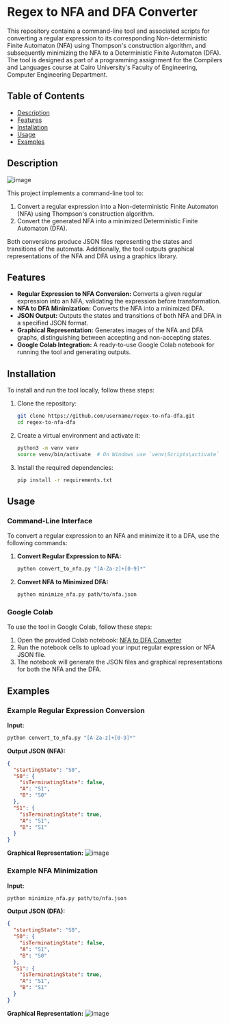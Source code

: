 # Regex to NFA and DFA Converter

This repository contains a command-line tool and associated scripts for converting a regular expression to its corresponding Non-deterministic Finite Automaton (NFA) using Thompson's construction algorithm, and subsequently minimizing the NFA to a Deterministic Finite Automaton (DFA). The tool is designed as part of a programming assignment for the Compilers and Languages course at Cairo University's Faculty of Engineering, Computer Engineering Department.

## Table of Contents

- [Description](#description)
- [Features](#features)
- [Installation](#installation)
- [Usage](#usage)
- [Examples](#examples)


## Description

![image](https://github.com/AhmedYasser20/Regex-to-NFA-and-DFA-Converter/assets/93765400/81138c8d-40c6-4312-bd70-fb33eb2fba8a)

This project implements a command-line tool to:
1. Convert a regular expression into a Non-deterministic Finite Automaton (NFA) using Thompson's construction algorithm.
2. Convert the generated NFA into a minimized Deterministic Finite Automaton (DFA).

Both conversions produce JSON files representing the states and transitions of the automata. Additionally, the tool outputs graphical representations of the NFA and DFA using a graphics library.

## Features

- **Regular Expression to NFA Conversion:** Converts a given regular expression into an NFA, validating the expression before transformation.
- **NFA to DFA Minimization:** Converts the NFA into a minimized DFA.
- **JSON Output:** Outputs the states and transitions of both NFA and DFA in a specified JSON format.
- **Graphical Representation:** Generates images of the NFA and DFA graphs, distinguishing between accepting and non-accepting states.
- **Google Colab Integration:** A ready-to-use Google Colab notebook for running the tool and generating outputs.

## Installation

To install and run the tool locally, follow these steps:

1. Clone the repository:
    ```bash
    git clone https://github.com/username/regex-to-nfa-dfa.git
    cd regex-to-nfa-dfa
    ```

2. Create a virtual environment and activate it:
    ```bash
    python3 -m venv venv
    source venv/bin/activate  # On Windows use `venv\Scripts\activate`
    ```

3. Install the required dependencies:
    ```bash
    pip install -r requirements.txt
    ```

## Usage

### Command-Line Interface

To convert a regular expression to an NFA and minimize it to a DFA, use the following commands:

1. **Convert Regular Expression to NFA:**
    ```bash
    python convert_to_nfa.py "[A-Za-z]+[0-9]*"
    ```

2. **Convert NFA to Minimized DFA:**
    ```bash
    python minimize_nfa.py path/to/nfa.json
    ```

### Google Colab

To use the tool in Google Colab, follow these steps:

1. Open the provided Colab notebook: [NFA to DFA Converter](https://colab.research.google.com/drive/1z2lr8--9hYPoLuGCOUfTwex9yeWVnDOd?usp=sharing)
2. Run the notebook cells to upload your input regular expression or NFA JSON file.
3. The notebook will generate the JSON files and graphical representations for both the NFA and the DFA.

## Examples

### Example Regular Expression Conversion

**Input:**
```bash
python convert_to_nfa.py "[A-Za-z]+[0-9]*"
```

**Output JSON (NFA):**
```json
{
  "startingState": "S0",
  "S0": {
    "isTerminatingState": false,
    "A": "S1",
    "B": "S0"
  },
  "S1": {
    "isTerminatingState": true,
    "A": "S1",
    "B": "S1"
  }
}
```

**Graphical Representation:**
![image](https://github.com/AhmedYasser20/Regex-to-NFA-and-DFA-Converter/assets/93765400/5ec9e6a0-48ce-4295-97b4-96413d283c1b)


### Example NFA Minimization

**Input:**
```bash
python minimize_nfa.py path/to/nfa.json
```

**Output JSON (DFA):**
```json
{
  "startingState": "S0",
  "S0": {
    "isTerminatingState": false,
    "A": "S1",
    "B": "S0"
  },
  "S1": {
    "isTerminatingState": true,
    "A": "S1",
    "B": "S1"
  }
}
```

**Graphical Representation:**
![image](https://github.com/AhmedYasser20/Regex-to-NFA-and-DFA-Converter/assets/93765400/ccb24177-c47e-4437-b777-41909b9b6916)



